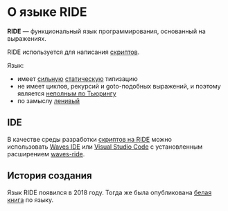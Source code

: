 # О языке RIDE

**RIDE** — функциональный язык программирования, основанный на выражениях.

RIDE используется для написания [скриптов](/ride/ride-script.md).

Язык:

* имеет [сильную](https://ru.wikipedia.org/wiki/Сильная_и_слабая_типизация) [статическую](https://ru.wikipedia.org/wiki/Статическая_типизация) типизацию
* не имеет циклов, рекурсий и goto-подобных выражений, и поэтому является [неполным по Тьюрингу](https://ru.wikipedia.org/wiki/Полнота_по_Тьюрингу)
* по замыслу [ленивый](/ride/immutable-variables.md)

## IDE

В качестве среды разработки [скриптов на RIDE](/ride/ride-script.md) можно использовать [Waves IDE](/developer-tools/waves-ide.md) или [Visual Studio Code](https://code.visualstudio.com/) с установленным расширением [waves-ride](https://marketplace.visualstudio.com/items?itemName=wavesplatform.waves-ride).

## История создания

Язык RIDE появился в 2018 году. Тогда же была опубликована [белая книга](https://wavesplatform.com/files/docs/white_paper_waves_smart_contracts.pdf) по языку.  
